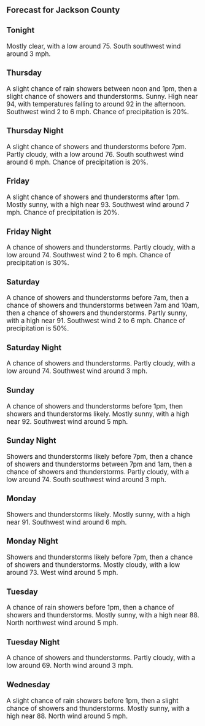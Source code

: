 <div>
   <h2>Forecast for Jackson County</h2>
   <p>
      <div style="font-size:120%">
         <h3>Tonight</h3>Mostly clear, with a low around 75. South southwest wind around 3 mph.<br></div>
   </p>
   <p>
      <div style="font-size:120%">
         <h3>Thursday</h3>A slight chance of rain showers between noon and 1pm, then a slight chance of showers and thunderstorms. Sunny. High near
         94, with temperatures falling to around 92 in the afternoon. Southwest wind 2 to 6 mph. Chance of precipitation is 20%.<br></div>
   </p>
   <p>
      <div style="font-size:120%">
         <h3>Thursday Night</h3>A slight chance of showers and thunderstorms before 7pm. Partly cloudy, with a low around 76. South southwest wind around
         6 mph. Chance of precipitation is 20%.<br></div>
   </p>
   <p>
      <div style="font-size:120%">
         <h3>Friday</h3>A slight chance of showers and thunderstorms after 1pm. Mostly sunny, with a high near 93. Southwest wind around 7 mph. Chance
         of precipitation is 20%.<br></div>
   </p>
   <p>
      <div style="font-size:120%">
         <h3>Friday Night</h3>A chance of showers and thunderstorms. Partly cloudy, with a low around 74. Southwest wind 2 to 6 mph. Chance of precipitation
         is 30%.<br></div>
   </p>
   <p>
      <div style="font-size:120%">
         <h3>Saturday</h3>A chance of showers and thunderstorms before 7am, then a chance of showers and thunderstorms between 7am and 10am, then a
         chance of showers and thunderstorms. Partly sunny, with a high near 91. Southwest wind 2 to 6 mph. Chance of precipitation
         is 50%.<br></div>
   </p>
   <p>
      <div style="font-size:120%">
         <h3>Saturday Night</h3>A chance of showers and thunderstorms. Partly cloudy, with a low around 74. Southwest wind around 3 mph.<br></div>
   </p>
   <p>
      <div style="font-size:120%">
         <h3>Sunday</h3>A chance of showers and thunderstorms before 1pm, then showers and thunderstorms likely. Mostly sunny, with a high near 92.
         Southwest wind around 5 mph.<br></div>
   </p>
   <p>
      <div style="font-size:120%">
         <h3>Sunday Night</h3>Showers and thunderstorms likely before 7pm, then a chance of showers and thunderstorms between 7pm and 1am, then a chance
         of showers and thunderstorms. Partly cloudy, with a low around 74. South southwest wind around 3 mph.<br></div>
   </p>
   <p>
      <div style="font-size:120%">
         <h3>Monday</h3>Showers and thunderstorms likely. Mostly sunny, with a high near 91. Southwest wind around 6 mph.<br></div>
   </p>
   <p>
      <div style="font-size:120%">
         <h3>Monday Night</h3>Showers and thunderstorms likely before 7pm, then a chance of showers and thunderstorms. Mostly cloudy, with a low around
         73. West wind around 5 mph.<br></div>
   </p>
   <p>
      <div style="font-size:120%">
         <h3>Tuesday</h3>A chance of rain showers before 1pm, then a chance of showers and thunderstorms. Mostly sunny, with a high near 88. North
         northwest wind around 5 mph.<br></div>
   </p>
   <p>
      <div style="font-size:120%">
         <h3>Tuesday Night</h3>A chance of showers and thunderstorms. Partly cloudy, with a low around 69. North wind around 3 mph.<br></div>
   </p>
   <p>
      <div style="font-size:120%">
         <h3>Wednesday</h3>A slight chance of rain showers before 1pm, then a slight chance of showers and thunderstorms. Mostly sunny, with a high near
         88. North wind around 5 mph.<br></div>
   </p>
</div>